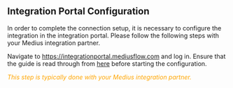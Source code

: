 ## Integration Portal Configuration
In order to complete the connection setup, it is necessary to configure the integration in the integration portal. Please follow the following steps with your Medius integration partner.

Navigate to https://integrationportal.mediusflow.com and log in.
Ensure that the guide is read through from [here](https://integrationportal.mediusflow.com/assets/docs/static/walkthroughs/erpConnectors/D365BC/configure_the_integration.html) before starting the configuration.


<span style="color:orange">*This step is typically done with your Medius integration partner.*</span>
